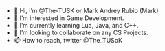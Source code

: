 - 👋 Hi, I’m @The-TUSK or Mark Andrey Rubio (Mark)
- 👀 I’m interested in Game Development.
- 🌱 I’m currently learning Lua, Java, and C++.
- 💞️ I’m looking to collaborate on any CS Projects.
- 📫 How to reach, twitter @The_TUSoK

